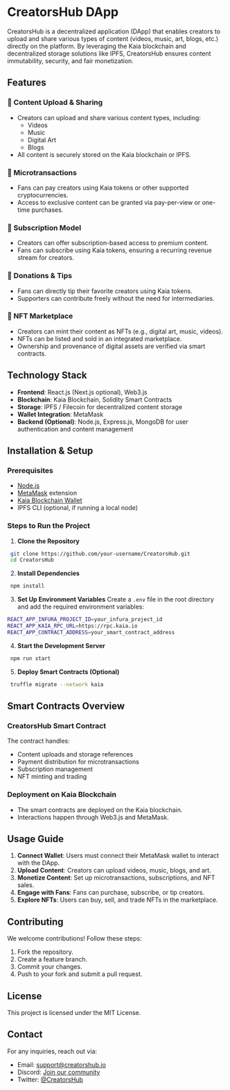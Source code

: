# CreatorsHub DApp

CreatorsHub is a decentralized application (DApp) that enables creators to upload and share various types of content (videos, music, art, blogs, etc.) directly on the platform. By leveraging the Kaia blockchain and decentralized storage solutions like IPFS, CreatorsHub ensures content immutability, security, and fair monetization.

## Features

### 🔹 Content Upload & Sharing
- Creators can upload and share various content types, including:
  - Videos
  - Music
  - Digital Art
  - Blogs
- All content is securely stored on the Kaia blockchain or IPFS.

### 🔹 Microtransactions
- Fans can pay creators using Kaia tokens or other supported cryptocurrencies.
- Access to exclusive content can be granted via pay-per-view or one-time purchases.

### 🔹 Subscription Model
- Creators can offer subscription-based access to premium content.
- Fans can subscribe using Kaia tokens, ensuring a recurring revenue stream for creators.

### 🔹 Donations & Tips
- Fans can directly tip their favorite creators using Kaia tokens.
- Supporters can contribute freely without the need for intermediaries.

### 🔹 NFT Marketplace
- Creators can mint their content as NFTs (e.g., digital art, music, videos).
- NFTs can be listed and sold in an integrated marketplace.
- Ownership and provenance of digital assets are verified via smart contracts.

## Technology Stack

- **Frontend**: React.js (Next.js optional), Web3.js
- **Blockchain**: Kaia Blockchain, Solidity Smart Contracts
- **Storage**: IPFS / Filecoin for decentralized content storage
- **Wallet Integration**: MetaMask
- **Backend (Optional)**: Node.js, Express.js, MongoDB for user authentication and content management

## Installation & Setup

### Prerequisites
- [Node.js](https://nodejs.org/)
- [MetaMask](https://metamask.io/) extension
- [Kaia Blockchain Wallet](https://kaia.io/)
- IPFS CLI (optional, if running a local node)

### Steps to Run the Project

1. **Clone the Repository**
```sh
 git clone https://github.com/your-username/CreatorsHub.git
 cd CreatorsHub
```

2. **Install Dependencies**
```sh
 npm install
```

3. **Set Up Environment Variables**
Create a `.env` file in the root directory and add the required environment variables:
```sh
REACT_APP_INFURA_PROJECT_ID=your_infura_project_id
REACT_APP_KAIA_RPC_URL=https://rpc.kaia.io
REACT_APP_CONTRACT_ADDRESS=your_smart_contract_address
```

4. **Start the Development Server**
```sh
 npm run start
```

5. **Deploy Smart Contracts (Optional)**
```sh
 truffle migrate --network kaia
```

## Smart Contracts Overview

### CreatorsHub Smart Contract
The contract handles:
- Content uploads and storage references
- Payment distribution for microtransactions
- Subscription management
- NFT minting and trading

### Deployment on Kaia Blockchain
- The smart contracts are deployed on the Kaia blockchain.
- Interactions happen through Web3.js and MetaMask.

## Usage Guide

1. **Connect Wallet**: Users must connect their MetaMask wallet to interact with the DApp.
2. **Upload Content**: Creators can upload videos, music, blogs, and art.
3. **Monetize Content**: Set up microtransactions, subscriptions, and NFT sales.
4. **Engage with Fans**: Fans can purchase, subscribe, or tip creators.
5. **Explore NFTs**: Users can buy, sell, and trade NFTs in the marketplace.

## Contributing

We welcome contributions! Follow these steps:
1. Fork the repository.
2. Create a feature branch.
3. Commit your changes.
4. Push to your fork and submit a pull request.

## License

This project is licensed under the MIT License.

## Contact

For any inquiries, reach out via:
- Email: support@creatorshub.io
- Discord: [Join our community](https://discord.gg/creatorshub)
- Twitter: [@CreatorsHub](https://twitter.com/CreatorsHub)

